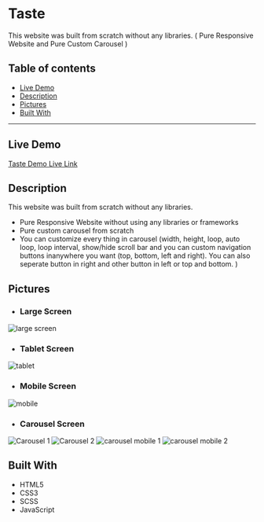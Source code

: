 # Taste

This website was built from scratch without any libraries. ( Pure Responsive Website and Pure Custom Carousel )

## Table of contents

- [Live Demo](#live-demo)
- [Description](#description)
- [Pictures](#pictures)
- [Built With](#built-with)

---

## Live Demo

[Taste Demo Live Link](https://mhmadrashd.github.io/Taste/)

## Description

This website was built from scratch without any libraries.

- Pure Responsive Website without using any libraries or frameworks
- Pure custom carousel from scratch
- You can customize every thing in carousel (width, height, loop, auto loop, loop interval, show/hide scroll bar and you can custom navigation buttons inanywhere you want (top, bottom, left and right). You can also seperate button in right and other button in left or top and bottom. )

## Pictures
- ### Large Screen
![large screen](https://user-images.githubusercontent.com/17671723/191764863-aeedd2a1-60a1-40ee-91cd-ddd0f2709a08.png)

- ### Tablet Screen
![tablet](https://user-images.githubusercontent.com/17671723/191764885-9d24ed62-9309-4f6e-b1c6-30ce6be336c3.png)

- ### Mobile Screen
![mobile](https://user-images.githubusercontent.com/17671723/191764932-5c501595-8a32-48de-bf76-b6da3ede452c.png)

- ### Carousel Screen
![Carousel 1](https://user-images.githubusercontent.com/17671723/191764955-77858625-f35c-4536-bb02-b99c8f95f86e.png)
![Carousel 2](https://user-images.githubusercontent.com/17671723/191764965-d9441e57-21f8-48fd-bb44-6fed3b315dbc.png)
![carousel mobile 1](https://user-images.githubusercontent.com/17671723/191765299-72e5a0c7-dc89-481f-a9cb-6447d8120c0d.png)
![carousel mobile 2](https://user-images.githubusercontent.com/17671723/191765310-c983d503-085d-42f4-a202-5e55374cb16c.png)

## Built With

- HTML5
- CSS3
- SCSS
- JavaScript
